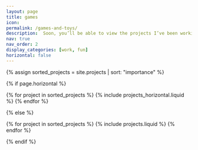```yaml
---
layout: page
title: games
icon:
permalink: /games-and-toys/
description:  Soon, you’ll be able to view the projects I’ve been working on.
nav: true
nav_order: 2
display_categories: [work, fun]
horizontal: false
---
```


<!-- pages/projects.md -->
<div class="projects">

<!-- Display projects without categories -->

{% assign sorted_projects = site.projects | sort: "importance" %}

<!-- Generate cards for each project -->

{% if page.horizontal %}

  <div class="container">
    <div class="row row-cols-1 row-cols-md-2">
    {% for project in sorted_projects %}
      {% include projects_horizontal.liquid %}
    {% endfor %}
    </div>
  </div>

{% else %}

  <div class="row row-cols-1 row-cols-md-3">
    {% for project in sorted_projects %}
      {% include projects.liquid %}
    {% endfor %}
  </div>

{% endif %}
</div>
